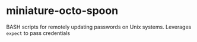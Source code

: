 # miniature-octo-spoon
BASH scripts for remotely updating passwords on Unix systems. Leverages `expect` to pass credentials
